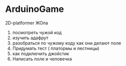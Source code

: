 # ArduinoGame
2D-platformer
ЖОпа

1. посмотреть чужой код
2. изучить адафрут
3. разобраться по чужому коду как они делают поле
4. Придумать тест ( платормы и лестницы)
5. как подключить джойстик
6. Написать поле и человечка
